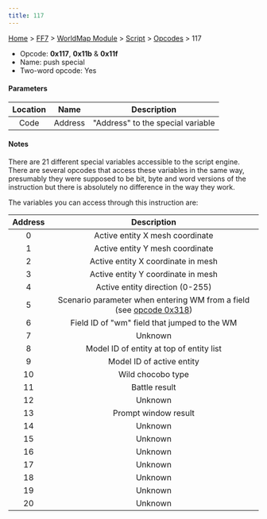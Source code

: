 ```yaml
---
title: 117
---
```


[Home](/ff7-flat-wiki/Main%20Page.md) > [FF7](/ff7-flat-wiki/FF7.md) > [WorldMap Module](/ff7-flat-wiki/FF7/WorldMap%20Module.md) > [Script](/ff7-flat-wiki/FF7/WorldMap%20Module/Script.md) > [Opcodes](/ff7-flat-wiki/FF7/WorldMap%20Module/Script/Opcodes.md) > 117

-   Opcode: **0x117**, **0x11b** & **0x11f**
-   Name: push special
-   Two-word opcode: Yes

#### Parameters

| Location |  Name   |            Description            |
|:--------:|:-------:|:---------------------------------:|
|   Code   | Address | "Address" to the special variable |

#### Notes

There are 21 different special variables accessible to the script
engine. There are several opcodes that access these variables in the
same way, presumably they were supposed to be bit, byte and word
versions of the instruction but there is absolutely no difference in the
way they work.

The variables you can access through this instruction are:

| Address |                               Description                               |
|:-------:|:-----------------------------------------------------------------------:|
|    0    |                     Active entity X mesh coordinate                     |
|    1    |                     Active entity Y mesh coordinate                     |
|    2    |                   Active entity X coordinate in mesh                    |
|    3    |                   Active entity Y coordinate in mesh                    |
|    4    |                     Active entity direction (0-255)                     |
|    5    | Scenario parameter when entering WM from a field (see [opcode 0x318][]) |
|    6    |              Field ID of "wm" field that jumped to the WM               |
|    7    |                                 Unknown                                 |
|    8    |                Model ID of entity at top of entity list                 |
|    9    |                        Model ID of active entity                        |
|   10    |                            Wild chocobo type                            |
|   11    |                              Battle result                              |
|   12    |                                 Unknown                                 |
|   13    |                          Prompt window result                           |
|   14    |                                 Unknown                                 |
|   15    |                                 Unknown                                 |
|   16    |                                 Unknown                                 |
|   17    |                                 Unknown                                 |
|   18    |                                 Unknown                                 |
|   19    |                                 Unknown                                 |
|   20    |                                 Unknown                                 |

  [opcode 0x318]: /ff7-flat-wiki/FF7/WorldMap%20Module/Script/Opcodes/318.md "wikilink"
